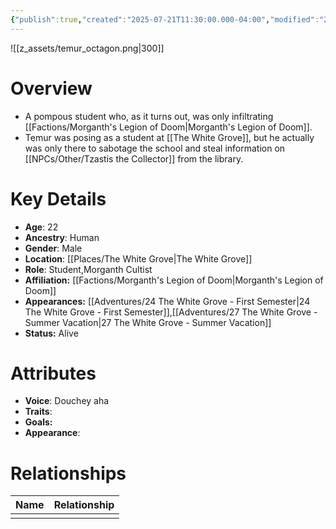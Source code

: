 ```yaml
---
{"publish":true,"created":"2025-07-21T11:30:00.000-04:00","modified":"2025-10-22T09:32:42.033-04:00","published":"2025-10-22T09:32:42.033-04:00","cssclasses":"","Age":"22","Ancestry":"Human","Gender":"Male","Location":["[[Places/The White Grove]]"],"Role":["Student","Morganth Cultist"],"Affiliation":["[[Factions/Morganth's Legion of Doom|Morganth's Legion of Doom]]"],"Appearances":["[[24 The White Grove - First Semester]]","[[27 The White Grove - Summer Vacation]]"],"Status":"Alive","Authors":["Jordan"]}
---
```


![[z_assets/temur_octagon.png|300]]

# Overview
- A pompous student who, as it turns out, was only infiltrating [[Factions/Morganth's Legion of Doom\|Morganth's Legion of Doom]].
- Temur was posing as a student at [[The White Grove]], but he actually was only there to sabotage the school and steal information on [[NPCs/Other/Tzastis the Collector]] from the library.

# Key Details
- **Age**: 22
- **Ancestry**: Human
- **Gender**: Male
- **Location**: [[Places/The White Grove\|The White Grove]]
- **Role**: Student,Morganth Cultist
- **Affiliation:** [[Factions/Morganth's Legion of Doom\|Morganth's Legion of Doom]]
- **Appearances:** [[Adventures/24 The White Grove - First Semester\|24 The White Grove - First Semester]],[[Adventures/27 The White Grove - Summer Vacation\|27 The White Grove - Summer Vacation]]
- **Status:** Alive

# Attributes
- **Voice**: Douchey aha
- **Traits**: 
- **Goals:** 
- **Appearance**: 

# Relationships

| Name | Relationship |
| ---- | ------------ |
|      |              |

